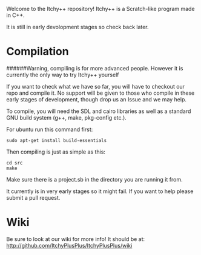 Welcome to the Itchy++ repository!
Itchy++ is a Scratch-like program made in C++.

It is still in early devolopment stages so check back later.

# Compilation
######Warning, compiling is for more advanced people. However it is currently the only way to try Itchy++ yourself

If you want to check what we have so far, you will have to checkout our repo and compile it. No support will be given to those who compile in these early stages of development, though drop us an Issue and we may help.

To compile, you will need the SDL and cairo libraries as well as a standard GNU build system (g++, make, pkg-config etc.).

For ubuntu run this command first:

    sudo apt-get install build-essentials

Then compiling is just as simple as this:

    cd src
    make
    
Make sure there is a 
    project.sb 
in the directory you are running it from.
    
It currently is in very early stages so it might fail.  If you want to help please submit a pull request.

# Wiki

Be sure to look at our wiki for more info! It should be at: http://github.com/ItchyPlusPlus/ItchyPlusPlus/wiki
